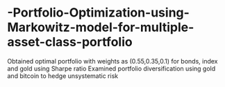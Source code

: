 # -Portfolio-Optimization-using-Markowitz-model-for-multiple-asset-class-portfolio

Obtained optimal portfolio with weights as (0.55,0.35,0.1) for bonds, index and gold using Sharpe ratio
Examined portfolio diversification using gold and bitcoin to hedge unsystematic risk
